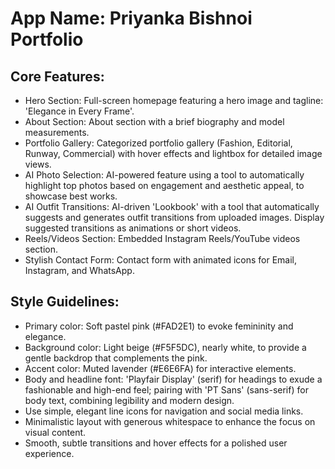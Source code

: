 # **App Name**: Priyanka Bishnoi Portfolio

## Core Features:

- Hero Section: Full-screen homepage featuring a hero image and tagline: 'Elegance in Every Frame'.
- About Section: About section with a brief biography and model measurements.
- Portfolio Gallery: Categorized portfolio gallery (Fashion, Editorial, Runway, Commercial) with hover effects and lightbox for detailed image views.
- AI Photo Selection: AI-powered feature using a tool to automatically highlight top photos based on engagement and aesthetic appeal, to showcase best works.
- AI Outfit Transitions: AI-driven 'Lookbook' with a tool that automatically suggests and generates outfit transitions from uploaded images. Display suggested transitions as animations or short videos.
- Reels/Videos Section: Embedded Instagram Reels/YouTube videos section.
- Stylish Contact Form: Contact form with animated icons for Email, Instagram, and WhatsApp.

## Style Guidelines:

- Primary color: Soft pastel pink (#FAD2E1) to evoke femininity and elegance.
- Background color: Light beige (#F5F5DC), nearly white, to provide a gentle backdrop that complements the pink.
- Accent color: Muted lavender (#E6E6FA) for interactive elements.
- Body and headline font: 'Playfair Display' (serif) for headings to exude a fashionable and high-end feel; pairing with 'PT Sans' (sans-serif) for body text, combining legibility and modern design.
- Use simple, elegant line icons for navigation and social media links.
- Minimalistic layout with generous whitespace to enhance the focus on visual content.
- Smooth, subtle transitions and hover effects for a polished user experience.